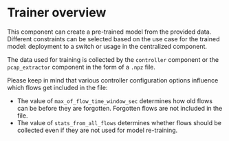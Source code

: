 # Trainer overview

This component can create a pre-trained model from the provided data.
Different constraints can be selected based on the use case for the trained model:
deployment to a switch or usage in the centralized component.

The data used for training is collected by the `controller` component
or the `pcap_extractor` component in the form of a `.npz` file.

Please keep in mind that various controller configuration options influence which flows get included in the file:

- The value of `max_of_flow_time_window_sec` determines how old flows can be before they are forgotten.
  Forgotten flows are not included in the file.
- The value of `stats_from_all_flows` determines whether flows should be collected even if they are not used
  for model re-training.

